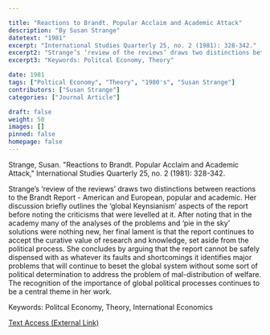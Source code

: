 ```yaml
---

title: "Reactions to Brandt. Popular Acclaim and Academic Attack"
description: "By Susan Strange"
datetext: "1981"
excerpt: "International Studies Quarterly 25, no. 2 (1981): 328-342."
excerpt2: "Strange’s ‘review of the reviews’ draws two distinctions between reactions to the Brandt Report - American and European, popular and academic. Her discussion briefly outlines the ‘global Keynsianism’ aspects of the report before noting the criticisms that were levelled at it. After noting that in the academy many of the analyses of the problems and ‘pie in the sky’ solutions were nothing new, her final lament is that the report continues to accept the curative value of research and knowledge, set aside from the political process. She concludes by arguing that the report cannot be safely dispensed with as whatever its faults and shortcomings it identifies major problems that will continue to beset the global system without some sort of political determination to address the problem of mal-distribution of welfare. The recognition of the importance of global political processes continues to be a central theme in her work."
excerpt3: "Keywords: Politcal Economy, Theory"

date: 1981
tags: ["Poltical Economy", "Theory", "1980's", "Susan Strange"]
contributors: ["Susan Strange"]
categories: ["Journal Article"]

draft: false
weight: 50
images: []
pinned: false
homepage: false
---
```


Strange, Susan. "Reactions to Brandt. Popular Acclaim and Academic Attack," International Studies Quarterly 25, no. 2 (1981): 328-342.

Strange’s ‘review of the reviews’ draws two distinctions between reactions to the Brandt Report - American and European, popular and academic. Her discussion briefly outlines the ‘global Keynsianism’ aspects of the report before noting the criticisms that were levelled at it. After noting that in the academy many of the analyses of the problems and ‘pie in the sky’ solutions were nothing new, her final lament is that the report continues to accept the curative value of research and knowledge, set aside from the political process. She concludes by arguing that the report cannot be safely dispensed with as whatever its faults and shortcomings it identifies major problems that will continue to beset the global system without some sort of political determination to address the problem of mal-distribution of welfare. The recognition of the importance of global political processes continues to be a central theme in her work.

Keywords: Politcal Economy, Theory, International Economics

[Text Access (External Link)](https://doi.org/10.2307/2600360)
